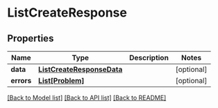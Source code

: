 # ListCreateResponse


## Properties
Name | Type | Description | Notes
------------ | ------------- | ------------- | -------------
**data** | [**ListCreateResponseData**](ListCreateResponseData.md) |  | [optional] 
**errors** | [**List[Problem]**](Problem.md) |  | [optional] 

[[Back to Model list]](../README.md#documentation-for-models) [[Back to API list]](../README.md#documentation-for-api-endpoints) [[Back to README]](../README.md)


